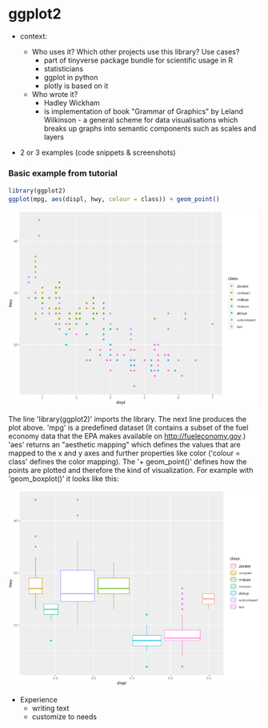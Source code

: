# ggplot2

- context:
  - Who uses it? Which other projects use this library? Use cases?
    - part of tinyverse package bundle for scientific usage in R
    - statisticians
    - ggplot in python
    - plotly is based on it
  - Who wrote it?
    - Hadley Wickham
    - is implementation of book "Grammar of Graphics" by Leland Wilkinson - a general scheme for data visualisations which breaks up graphs into semantic components such as scales and layers

- 2 or 3 examples (code snippets & screenshots)
### Basic example from tutorial
```R
library(ggplot2)
ggplot(mpg, aes(displ, hwy, colour = class)) + geom_point()
```

![](pictures/ggplot2_simple.png)

The line 'library(ggplot2)' imports the library. 
The next line produces the plot above. 'mpg' is a predefined dataset (It contains a subset of the fuel economy data that the EPA makes available on http://fueleconomy.gov.) 'aes' returns an "aesthetic mapping" which defines the values that are mapped to the x and y axes and further properties like color ('colour = class' defines the color mapping). The '+ geom_point()' defines how the points are plotted and therefore the kind of visualization. For example with 'geom_boxplot()' it looks like this:

![](pictures/ggplot2_simple2.png)


- Experience
  - writing text
  - customize to needs 
  